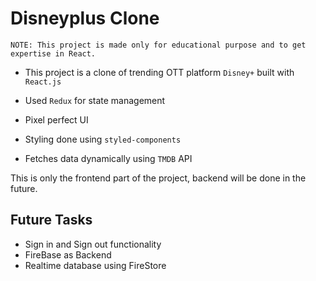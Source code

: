 # Disneyplus Clone

```
NOTE: This project is made only for educational purpose and to get expertise in React.
```

- This project is a clone of trending OTT platform `Disney+` built with `React.js`

- Used `Redux` for state management

- Pixel perfect UI

- Styling done using `styled-components`

- Fetches data dynamically using `TMDB` API

This is only the frontend part of the project, backend will be done in the future.

## Future Tasks

- Sign in and Sign out functionality 
- FireBase as Backend
- Realtime database using FireStore
